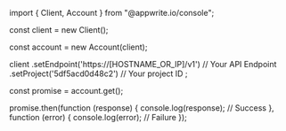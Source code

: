 import { Client, Account } from "@appwrite.io/console";

const client = new Client();

const account = new Account(client);

client
    .setEndpoint('https://[HOSTNAME_OR_IP]/v1') // Your API Endpoint
    .setProject('5df5acd0d48c2') // Your project ID
;

const promise = account.get();

promise.then(function (response) {
    console.log(response); // Success
}, function (error) {
    console.log(error); // Failure
});